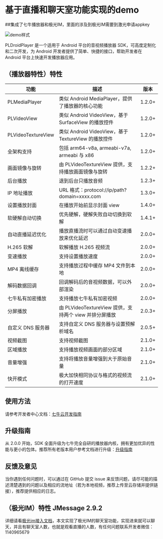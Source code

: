 # 基于直播和聊天室功能实现的demo

##集成了七牛播放器和极光IM，里面的涉及到极光IM需要到激光申请appkey

![demo样式](https://github.com/gethub-json/liveClass/blob/master/001.jpg)


PLDroidPlayer 是一个适用于 Android 平台的音视频播放器 SDK，可高度定制化和二次开发，为 Android 开发者提供了简单、快捷的接口，帮助开发者在 Android 平台上快速开发播放器应用。

## （播放器特性）特性

| 功能               | 描述                                                   | 版本   |
|--------------------|--------------------------------------------------------|--------|
| PLMediaPlayer      | 类似 Android MediaPlayer，提供了播放器的核心功能       | 1.2.0+ |
| PLVideoView        | 类似 Android VideoView，基于 SurfaceView 的播放控件    | 1.2.0+ |
| PLVideoTextureView | 类似 Android VideoView，基于 TextureView 的播放控件    | 1.2.0+ |
| 全架构支持         | 包括 arm64-v8a, armeabi-v7a, armeabi 与 x86            | 1.2.0+ |
| 画面镜像与旋转     | 由 PLVideoTextureView 提供，支持播放画面镜像与旋转     | 1.2.2+ |
| 后台播放           | 退到后台只播放音频                                     | 1.2.3+ |
| IP 地址播放        | URL 格式：protocol://ip/path?domain=xxxx.com           | 1.3.0+ |
| 设置播放封面       | 在播放开始前显示封面 view                              | 1.4.0+ |
| 软硬解自动切换     | 优先硬解，硬解失败自动切换到软解                       | 1.4.1+ |
| 自动直播延迟优化   | 播放直播流时可以通过自动变速播放来优化延迟             | 2.0.0+ |
| H.265 软解         | 软解播放 H.265 视频流                                  | 2.0.0+ |
| 变速播放           | 支持设置播放速度                                       | 2.0.0+ |
| MP4 离线缓存       | 支持播放过程中缓存 MP4 文件到本地                      | 2.0.0+ |
| 解码数据回调       | 回调解码后的音视频数据，可以外部渲染                   | 2.0.0+ |
| 七牛私有加密播放   | 支持播放七牛私有加密视频                               | 2.0.0+ |
| 分屏播放           | 由 PLVideoTextureView 提供，支持两个 view 并排分屏播放 | 2.0.3+ |
| 自定义 DNS 服务器  | 支持自定义 DNS 服务器与设置预解析域名                  | 2.0.5+ |
| 视频截图           | 支持视频截图                                           | 2.1.0+ |
| 区域播放           | 支持播放视频画面的部分区域                             | 2.1.0+ |
| 音量增强           | 支持将播放音量增强到大于原始音量                       | 2.1.0+ |
| 快开模式           | 极大加快相同协议与格式的视频流的打开速度               | 2.1.0+ |

## 使用方法
请参考开发者中心文档：[七牛云开发指南](https://developer.qiniu.com/pili/sdk/1210/the-android-client-sdk)

## 升级指南

从 2.0.0 开始，SDK 全面升级为七牛完全自研的播放器内核，拥有更加优异的性能与更小的包体。推荐所有老版本用户参考文档进行升级：[升级指南](https://github.com/pili-engineering/PLDroidPlayer/blob/master/v2_upgrade_manual.md)

## 反馈及意见

当你遇到任何问题时，可以通过在 GitHub 提交 issue 来反馈问题，请尽可能的描述清楚遇到的问题以及相应的流地址（若为本地视频，推荐上传至云存储并提供链接），推荐提供相应的日志。

## （极光IM）特性 JMessage 2.9.2
详细请看[极光im接入文档](https://docs.jiguang.cn//jmessage/client/android_sdk/chatroom/)，本文实现了极光IM的聊天室功能，实现进来就可以聊天，并且有聊天室人数，也就是观看直播的人数，有任何问题联系开发者微信：1140965679
